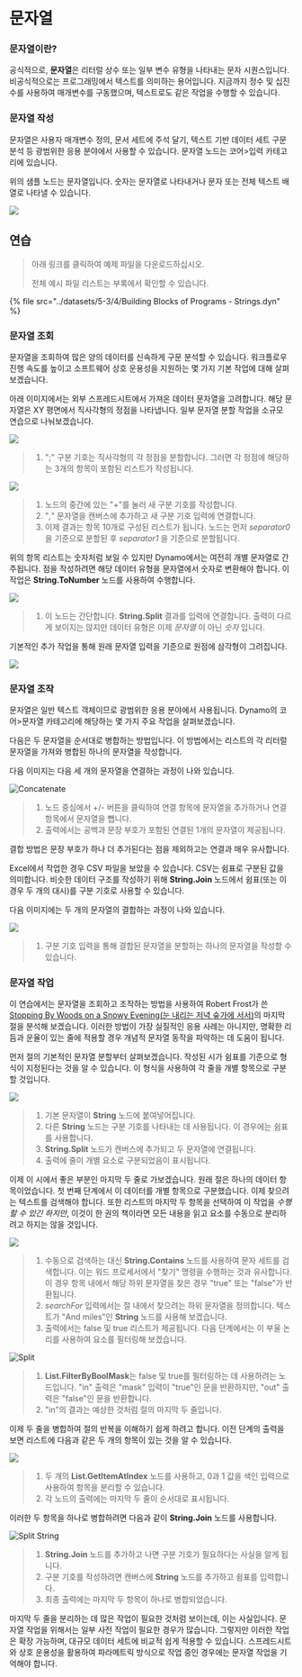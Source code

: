 # 문자열

### 문자열이란?

공식적으로, **문자열**은 리터럴 상수 또는 일부 변수 유형을 나타내는 문자 시퀀스입니다. 비공식적으로는 프로그래밍에서 텍스트를 의미하는 용어입니다. 지금까지 정수 및 십진수를 사용하여 매개변수를 구동했으며, 텍스트로도 같은 작업을 수행할 수 있습니다.

### 문자열 작성

문자열은 사용자 매개변수 정의, 문서 세트에 주석 달기, 텍스트 기반 데이터 세트 구문 분석 등 광범위한 응용 분야에서 사용할 수 있습니다. 문자열 노드는 코어>입력 카테고리에 있습니다.

위의 샘플 노드는 문자열입니다. 숫자는 문자열로 나타내거나 문자 또는 전체 텍스트 배열로 나타낼 수 있습니다.

![](<../images/5-3/4/strings - creating strings.jpg>)

## 연습

> 아래 링크를 클릭하여 예제 파일을 다운로드하십시오.
>
> 전체 예시 파일 리스트는 부록에서 확인할 수 있습니다.

{% file src="../datasets/5-3/4/Building Blocks of Programs - Strings.dyn" %}

### 문자열 조회

문자열을 조회하여 많은 양의 데이터를 신속하게 구문 분석할 수 있습니다. 워크플로우 진행 속도를 높이고 소프트웨어 상호 운용성을 지원하는 몇 가지 기본 작업에 대해 살펴보겠습니다.

아래 이미지에서는 외부 스프레드시트에서 가져온 데이터 문자열을 고려합니다. 해당 문자열은 XY 평면에서 직사각형의 정점을 나타냅니다. 일부 문자열 분할 작업을 소규모 연습으로 나눠보겠습니다.

![](<../images/5-3/4/strings - querying strings 01.jpg>)

> 1. ";" 구분 기호는 직사각형의 각 정점을 분할합니다. 그러면 각 정점에 해당하는 3개의 항목이 포함된 리스트가 작성됩니다.

![](<../images/5-3/4/strings - querying strings 02.jpg>)

> 1. 노드의 중간에 있는 "_+_"를 눌러 새 구분 기호를 작성합니다.
> 2. "_,_" 문자열을 캔버스에 추가하고 새 구분 기호 입력에 연결합니다.
> 3. 이제 결과는 항목 10개로 구성된 리스트가 됩니다. 노드는 먼저 _separator0_ 을 기준으로 분할된 후 _separator1_ 을 기준으로 분할됩니다.

위의 항목 리스트는 숫자처럼 보일 수 있지만 Dynamo에서는 여전히 개별 문자열로 간주됩니다. 점을 작성하려면 해당 데이터 유형을 문자열에서 숫자로 변환해야 합니다. 이 작업은 **String.ToNumber** 노드를 사용하여 수행합니다.

![](<../images/5-3/4/strings - querying strings 03.jpg>)

> 1. 이 노드는 간단합니다. **String.Split** 결과를 입력에 연결합니다. 출력이 다르게 보이지는 않지만 데이터 유형은 이제 _문자열_ 이 아닌 _숫자_ 입니다.

기본적인 추가 작업을 통해 원래 문자열 입력을 기준으로 원점에 삼각형이 그려집니다.

![](<../images/5-3/4/strings - querying strings 04.jpg>)

### 문자열 조작

문자열은 일반 텍스트 객체이므로 광범위한 응용 분야에서 사용됩니다. Dynamo의 코어>문자열 카테고리에 해당하는 몇 가지 주요 작업을 살펴보겠습니다.

다음은 두 문자열을 순서대로 병합하는 방법입니다. 이 방법에서는 리스트의 각 리터럴 문자열을 가져와 병합된 하나의 문자열을 작성합니다.

다음 이미지는 다음 세 개의 문자열을 연결하는 과정이 나와 있습니다.

![Concatenate](<../images/5-3/4/strings - manipulating strings 01.jpg>)

> 1. 노드 중심에서 +/- 버튼을 클릭하여 연결 항목에 문자열을 추가하거나 연결 항목에서 문자열을 뺍니다.
> 2. 출력에서는 공백과 문장 부호가 포함된 연결된 1개의 문자열이 제공됩니다.

결합 방법은 문장 부호가 하나 더 추가된다는 점을 제외하고는 연결과 매우 유사합니다.

Excel에서 작업한 경우 CSV 파일을 보았을 수 있습니다. CSV는 쉼표로 구분된 값을 의미합니다. 비슷한 데이터 구조를 작성하기 위해 **String.Join** 노드에서 쉼표(또는 이 경우 두 개의 대시)를 구분 기호로 사용할 수 있습니다.

다음 이미지에는 두 개의 문자열의 결합하는 과정이 나와 있습니다.

![](<../images/5-3/4/strings - manipulating strings 02.jpg>)

> 1. 구분 기호 입력을 통해 결합된 문자열을 분할하는 하나의 문자열을 작성할 수 있습니다.

### 문자열 작업

이 연습에서는 문자열을 조회하고 조작하는 방법을 사용하여 Robert Frost가 쓴 [Stopping By Woods on a Snowy Evening(눈 내리는 저녁 숲가에 서서)](http://www.poetryfoundation.org/poem/171621)의 마지막 절을 분석해 보겠습니다. 이러한 방법이 가장 실질적인 응용 사례는 아니지만, 명확한 리듬과 운율이 있는 줄에 적용할 경우 개념적 문자열 동작을 파악하는 데 도움이 됩니다.

먼저 절의 기본적인 문자열 분할부터 살펴보겠습니다. 작성된 시가 쉼표를 기준으로 형식이 지정된다는 것을 알 수 있습니다. 이 형식을 사용하여 각 줄을 개별 항목으로 구분할 것입니다.

![](<../images/5-3/4/strings - working with strings 01.jpg>)

> 1. 기본 문자열이 **String** 노드에 붙여넣어집니다.
> 2. 다른 **String** 노드는 구분 기호를 나타내는 데 사용됩니다. 이 경우에는 쉼표를 사용합니다.
> 3. **String.Split** 노드가 캔버스에 추가되고 두 문자열에 연결됩니다.
> 4. 출력에 줄이 개별 요소로 구분되었음이 표시됩니다.

이제 이 시에서 좋은 부분인 마지막 두 줄로 가보겠습니다. 원래 절은 하나의 데이터 항목이었습니다. 첫 번째 단계에서 이 데이터를 개별 항목으로 구분했습니다. 이제 찾으려는 텍스트를 검색해야 합니다. 또한 리스트의 마지막 두 항목을 선택하여 이 작업을 _수행할 수 있긴 하지만_, 이것이 한 권의 책이라면 모든 내용을 읽고 요소를 수동으로 분리하려고 하지는 않을 것입니다.

![](<../images/5-3/4/strings - working with strings 02.jpg>)

> 1. 수동으로 검색하는 대신 **String.Contains** 노드를 사용하여 문자 세트를 검색합니다. 이는 워드 프로세서에서 "찾기" 명령을 수행하는 것과 유사합니다. 이 경우 항목 내에서 해당 하위 문자열을 찾은 경우 "true" 또는 "false"가 반환됩니다.
> 2. _searchFor_ 입력에서는 절 내에서 찾으려는 하위 문자열을 정의합니다. 텍스트가 "And miles"인 **String** 노드를 사용해 보겠습니다.
> 3. 출력에서는 false 및 true 리스트가 제공됩니다. 다음 단계에서는 이 부울 논리를 사용하여 요소를 필터링해 보겠습니다.

![Split](<../images/5-3/4/strings - working with strings 03.jpg>)

> 1. **List.FilterByBoolMask**는 false 및 true를 필터링하는 데 사용하려는 노드입니다. "in" 출력은 "mask" 입력이 "true"인 문을 반환하지만, "out" 출력은 "false"인 문을 반환합니다.
> 2. "in"의 결과는 예상한 것처럼 절의 마지막 두 줄입니다.

이제 두 줄을 병합하여 절의 반복을 이해하기 쉽게 하려고 합니다. 이전 단계의 출력을 보면 리스트에 다음과 같은 두 개의 항목이 있는 것을 알 수 있습니다.

![](<../images/5-3/4/strings - working with strings 04.jpg>)

> 1. 두 개의 **List.GetItemAtIndex** 노드를 사용하고, 0과 1 값을 색인 입력으로 사용하여 항목을 분리할 수 있습니다.
> 2. 각 노드의 출력에는 마지막 두 줄이 순서대로 표시됩니다.

이러한 두 항목을 하나로 병합하려면 다음과 같이 **String.Join** 노드를 사용합니다.

![Split String](<../images/5-3/4/strings - working with strings 05.jpg>)

> 1. **String.Join** 노드를 추가하고 나면 구분 기호가 필요하다는 사실을 알게 됩니다.
> 2. 구분 기호를 작성하려면 캔버스에 **String** 노드를 추가하고 쉼표를 입력합니다.
> 3. 최종 출력에는 마지막 두 항목이 하나로 병합되었습니다.

마지막 두 줄을 분리하는 데 많은 작업이 필요한 것처럼 보이는데, 이는 사실입니다. 문자열 작업을 위해서는 일부 사전 작업이 필요한 경우가 많습니다. 그렇지만 이러한 작업은 확장 가능하며, 대규모 데이터 세트에 비교적 쉽게 적용할 수 있습니다. 스프레드시트와 상호 운용성을 활용하여 파라메트릭 방식으로 작업 중인 경우에는 문자열 작업을 기억해야 합니다.
